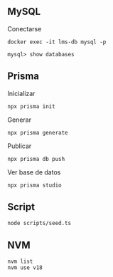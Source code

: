 ## MySQL

Conectarse

```
docker exec -it lms-db mysql -p
```

```
mysql> show databases
```

## Prisma

Inicializar

```
npx prisma init
```

Generar

```
npx prisma generate
```

Publicar

```
npx prisma db push
```

Ver base de datos

```
npx prisma studio
```

## Script

```
node scripts/seed.ts
```

## NVM

```
nvm list
nvm use v18
```
